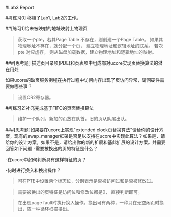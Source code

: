 #Lab3 Report

##[练习0]
移植了Lab1, Lab2的工作。

##[练习1]给未被映射的地址映射上物理页
>获取一个pte，若其Page Table 不存在，则创建一个Page Table。
>如果其物理地址不存在，就分配一个页， 建立物理地址和逻辑地址的联系。
>若次pte 对应虚存， 则从磁盘加载数据，建立物理地址和逻辑地址的映射。

###[思考题]
描述页目录项(PDE)和页表项中组成部对ucore实现页替换算法的潜在用处
>

如果ucore的缺页服务例程在执行过程中访问内存出现了页访问异常，请问硬件需要做哪些事？
>设置CR2寄存器。

##[练习2]补充完成基于FIFO的页面替换算法
>维护一个队列，新加的页放在队首，旧的页从队尾出队。

###[思考题]如果要在ucore上实现"extended clock页替换算法"请给你的设计方案，现有的swap_manager框架是否足以支持在ucore中实现此算法？如果是，请给你的设计方案。如果不是，请给出你的新的扩展和基此扩展的设计方案。并需要回答如下问题
-需要被换出的页的特征是什么？

-在ucore中如何判断具有这样特征的页？

-何时进行换入和换出操作？
>可在PTE中设置两个标志位，分别表示是否被访问过和是否被修改过。

>需要被换出的页特征是访问位和修改位都是0， 直接判断即可。

>在出现page fault时执行换入操作。换出可有两种，一种只在无空闲页时换出，应一种循环扫描换出。




